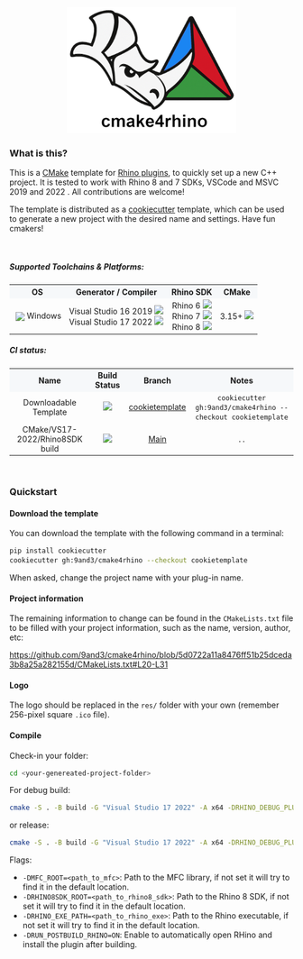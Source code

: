 
<p align="center">
    <img src="~logo/logo_txt_900_rect.png" width="300">
</p>
<!-- <p align="center">
    <img src="https://github.com/9and3/cmake4rhino/actions/workflows/build_cookietemplate.yml/badge.svg">
</p> -->



### What is this?

This is a [CMake](https://cmake.org/) template for [Rhino plugins](https://developer.rhino3d.com/guides/cpp/), to quickly set up a new C++ project.
It is tested to work with Rhino 8 and 7 SDKs, VSCode and MSVC 2019 and 2022 . All contributions are welcome!

The template is distributed as a [cookiecutter](https://github.com/cookiecutter/cookiecutter) template, which can be used to generate a new project with the desired name and settings. Have fun cmakers!

<br>

##### Supported Toolchains & Platforms:

<table width="100%">
  <tr style="background-color:#f6f8fa;">
    <th>OS</th>
    <th>Generator / Compiler</th>
    <th>Rhino SDK</th>
    <th>CMake</th>
  </tr>
  <tr>
    <td style="text-align:center;">
    <img src="https://cdn.jsdelivr.net/gh/devicons/devicon/icons/windows8/windows8-original.svg" width="18" style="vertical-align:middle; margin-left:4px;"/>
    Windows
    </td>
    <td style="text-align:center;">Visual Studio 16 2019 <img src="https://img.shields.io/badge/-not%20tested-orange?style=for-the-badg&logo=visualstudiocode&logoColor=white"/> <br> Visual Studio 17 2022 <img src="https://img.shields.io/badge/-tested-brightgreen?style=for-the-badg&logo=visualstudiocode&logoColor=white"/></td>
    <td style="text-align:center;">Rhino 6 <img src="https://img.shields.io/badge/-not%20supported-red?style=for-the-badg"/> <br> Rhino 7 <img src="https://img.shields.io/badge/-not%20tested-orange?style=for-the-badg"/> <br> Rhino 8 <img src="https://img.shields.io/badge/-tested-brightgreen?style=for-the-badg"/></td>
    <td style="text-align:center;">3.15+ <img src="https://img.shields.io/badge/-tested-brightgreen?style=for-the-badg"/></td>
  </tr>
</table>

<!-- TODO: add the badge for the CI building for the cmake project -->
##### CI status:

<table width="100%">
  <tr style="background-color:#f6f8fa;">
    <th>Name</th>
    <th>Build Status</th>
    <th>Branch</th>
    <th>Notes</th>
  </tr>
  <tr>
    <td style="text-align:center;">Downloadable Template</td>
    <td style="text-align:center;">
      <a href="https://github.com/9and3/cmake4rhino/actions/workflows/build_cookietemplate.yml">
        <img src="https://github.com/9and3/cmake4rhino/actions/workflows/build_cookietemplate.yml/badge.svg">
      </a>
    </td>
    <td style="text-align:center;">
      <a href="https://github.com/9and3/cmake4rhino/tree/cookietemplate">cookietemplate</a>
    </td>
    <td style="text-align:center;">
      <code>cookiecutter gh:9and3/cmake4rhino --checkout cookietemplate</code>
    </td>
  </tr>
  <tr>
    <td style="text-align:center;">CMake/VS17-2022/Rhino8SDK build</td>
    <td style="text-align:center;">
      <a href="https://github.com/9and3/cmake4rhino/actions/workflows/build_cmake.yml">
        <img src="https://github.com/9and3/cmake4rhino/actions/workflows/build_cmake.yml/badge.svg">
      </a>
    </td>
    <td style="text-align:center;">
      <a href="https://github.com/9and3/cmake4rhino/tree/Main">Main</a>
    </td>
    <td style="text-align:center;">
      <code>..</code>
    </td>
  </tr>
</table>

<br>

### Quickstart

#### Download the template

You can download the template with the following command in a terminal:

```bash
pip install cookiecutter
cookiecutter gh:9and3/cmake4rhino --checkout cookietemplate
```
When asked, change the project name with your plug-in name.

#### Project information
The remaining information to change can be found in the `CMakeLists.txt` file to be filled with your project information, such as the name, version, author, etc:

https://github.com/9and3/cmake4rhino/blob/5d0722a11a8476ff51b25dceda3b8a25a282155d/CMakeLists.txt#L20-L31

#### Logo
The logo should be replaced in the `res/` folder with your own (remember 256-pixel square `.ico` file).

#### Compile

Check-in your folder:
```bash
cd <your-genereated-project-folder>
```
For debug build:
```bash
cmake -S . -B build -G "Visual Studio 17 2022" -A x64 -DRHINO_DEBUG_PLUGIN=OFF; cmake --build build --config Debug
```
or release:
```bash
cmake -S . -B build -G "Visual Studio 17 2022" -A x64 -DRHINO_DEBUG_PLUGIN=OFF; cmake --build build --config Release
```

Flags:
- `-DMFC_ROOT=<path_to_mfc>`: Path to the MFC library, if not set it will try to find it in the default location.
- `-DRHINO8SDK_ROOT=<path_to_rhino8_sdk>`: Path to the Rhino 8 SDK, if not set it will try to find it in the default location.
- `-DRHINO_EXE_PATH=<path_to_rhino_exe>`: Path to the Rhino executable, if not set it will try to find it in the default location.
- `-DRUN_POSTBUILD_RHINO=ON`: Enable to automatically open RHino and install the plugin after building.
